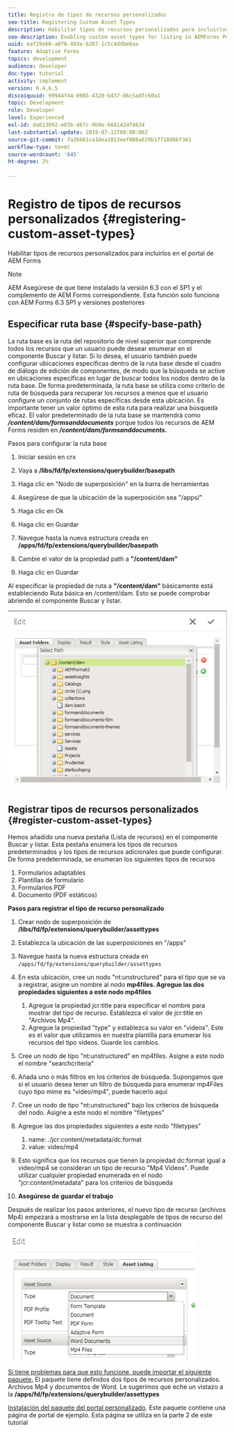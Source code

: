 ```yaml
---
title: Registro de tipos de recursos personalizados
seo-title: Registering Custom Asset Types
description: Habilitar tipos de recursos personalizados para incluirlos en el portal de AEM Forms
seo-description: Enabling custom asset types for listing in AEMForms Portal
uuid: eaf29eb0-a0f6-493e-b267-1c5c4ddbe6aa
feature: Adaptive Forms
topics: development
audience: developer
doc-type: tutorial
activity: implement
version: 6.4,6.5
discoiquuid: 99944f44-0985-4320-b437-06c5adfc60a1
topic: Development
role: Developer
level: Experienced
exl-id: da613092-e03b-467c-9b9e-668142df4634
last-substantial-update: 2019-07-11T00:00:00Z
source-git-commit: 7a2bb61ca1dea1013eef088a629b17718dbbf381
workflow-type: tm+mt
source-wordcount: '645'
ht-degree: 2%

---
```


# Registro de tipos de recursos personalizados {#registering-custom-asset-types}

Habilitar tipos de recursos personalizados para incluirlos en el portal de AEM Forms

>[!NOTE]
>
>AEM Asegúrese de que tiene instalado la versión 6.3 con el SP1 y el complemento de AEM Forms correspondiente. Esta función solo funciona con AEM Forms 6.3 SP1 y versiones posteriores

## Especificar ruta base {#specify-base-path}

La ruta base es la ruta del repositorio de nivel superior que comprende todos los recursos que un usuario puede desear enumerar en el componente Buscar y listar. Si lo desea, el usuario también puede configurar ubicaciones específicas dentro de la ruta base desde el cuadro de diálogo de edición de componentes, de modo que la búsqueda se active en ubicaciones específicas en lugar de buscar todos los nodos dentro de la ruta base. De forma predeterminada, la ruta base se utiliza como criterio de ruta de búsqueda para recuperar los recursos a menos que el usuario configure un conjunto de rutas específicas desde esta ubicación. Es importante tener un valor óptimo de esta ruta para realizar una búsqueda eficaz. El valor predeterminado de la ruta base se mantendrá como **_/content/dam/formsanddocuments_** porque todos los recursos de AEM Forms residen en **_/content/dam/formsanddocuments._**

Pasos para configurar la ruta base

1. Iniciar sesión en crx
1. Vaya a **/libs/fd/fp/extensions/querybuilder/basepath**

1. Haga clic en &quot;Nodo de superposición&quot; en la barra de herramientas
1. Asegúrese de que la ubicación de la superposición sea &quot;/apps/&quot;
1. Haga clic en Ok
1. Haga clic en Guardar
1. Navegue hasta la nueva estructura creada en **/apps/fd/fp/extensions/querybuilder/basepath**

1. Cambie el valor de la propiedad path a **&quot;/content/dam&quot;**
1. Haga clic en Guardar

Al especificar la propiedad de ruta a **&quot;/content/dam&quot;** básicamente está estableciendo Ruta básica en /content/dam. Esto se puede comprobar abriendo el componente Buscar y listar.

![basepath](assets/basepath.png)

## Registrar tipos de recursos personalizados {#register-custom-asset-types}

Hemos añadido una nueva pestaña (Lista de recursos) en el componente Buscar y listar. Esta pestaña enumera los tipos de recursos predeterminados y los tipos de recursos adicionales que puede configurar. De forma predeterminada, se enumeran los siguientes tipos de recursos

1. Formularios adaptables
1. Plantillas de formulario
1. Formularios PDF
1. Documento (PDF estáticos)

**Pasos para registrar el tipo de recurso personalizado**

1. Crear nodo de superposición de **/libs/fd/fp/extensions/querybuilder/assettypes**

1. Establezca la ubicación de las superposiciones en &quot;/apps&quot;
1. Navegue hasta la nueva estructura creada en `/apps/fd/fp/extensions/querybuilder/assettypes`

1. En esta ubicación, cree un nodo &quot;nt:unstructured&quot; para el tipo que se va a registrar, asigne un nombre al nodo **mp4files. Agregue las dos propiedades siguientes a este nodo mp4files**

   1. Agregue la propiedad jcr:title para especificar el nombre para mostrar del tipo de recurso. Establezca el valor de jcr:title en &quot;Archivos Mp4&quot;.
   1. Agregue la propiedad &quot;type&quot; y establezca su valor en &quot;videos&quot;. Este es el valor que utilizamos en nuestra plantilla para enumerar los recursos del tipo vídeos. Guarde los cambios.

1. Cree un nodo de tipo &quot;nt:unstructured&quot; en mp4files. Asigne a este nodo el nombre &quot;searchcriteria&quot;
1. Añada uno o más filtros en los criterios de búsqueda. Supongamos que si el usuario desea tener un filtro de búsqueda para enumerar mp4Files cuyo tipo mime es &quot;video/mp4&quot;, puede hacerlo aquí
1. Cree un nodo de tipo &quot;nt:unstructured&quot; bajo los criterios de búsqueda del nodo. Asigne a este nodo el nombre &quot;filetypes&quot;
1. Agregue las dos propiedades siguientes a este nodo &quot;filetypes&quot;

   1. name: ./jcr:content/metadata/dc:format
   1. value: video/mp4

1. Esto significa que los recursos que tienen la propiedad dc:format igual a video/mp4 se consideran un tipo de recurso &quot;Mp4 Videos&quot;. Puede utilizar cualquier propiedad enumerada en el nodo &quot;jcr:content/metadata&quot; para los criterios de búsqueda

1. **Asegúrese de guardar el trabajo**

Después de realizar los pasos anteriores, el nuevo tipo de recurso (archivos Mp4) empezará a mostrarse en la lista desplegable de tipos de recurso del componente Buscar y listar como se muestra a continuación

![mp4files](assets/mp4files.png)

[Si tiene problemas para que esto funcione, puede importar el siguiente paquete.](assets/assettypeskt1.zip) El paquete tiene definidos dos tipos de recursos personalizados. Archivos Mp4 y documentos de Word. Le sugerimos que eche un vistazo a la **/apps/fd/fp/extensions/querybuilder/assettypes**

[Instalación del paquete del portal personalizado](assets/customportalpage.zip). Este paquete contiene una página de portal de ejemplo. Esta página se utiliza en la parte 2 de este tutorial
